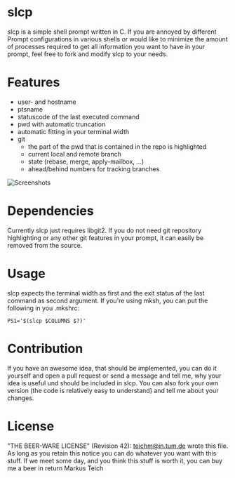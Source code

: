 # slcp

slcp is a simple shell prompt written in C. If you are annoyed by different
Prompt configurations in various shells or would like to minimize the amount of
processes required to get all information you want to have in your prompt, feel
free to fork and modify slcp to your needs.


# Features

* user- and hostname
* ptsname
* statuscode of the last executed command
* pwd with automatic truncation
* automatic fitting in your terminal width
* git
  * the part of the pwd that is contained in the repo is highlighted
  * current local and remote branch
  * state (rebase, merge, apply-mailbox, …)
  * ahead/behind numbers for tracking branches

![Screenshots](http://schachmat.github.io/slcp/animated.gif)


# Dependencies

Currently slcp just requires libgit2. If you do not need git repository
highlighting or any other git features in your prompt, it can easily be removed
from the source.


# Usage

slcp expects the terminal width as first and the exit status of the last command
as second argument. If you're using mksh, you can put the following in you
.mkshrc:

    PS1='$(slcp $COLUMNS $?)'

# Contribution

If you have an awesome idea, that should be implemented, you can do it yourself
and open a pull request or send a message and tell me, why your idea is useful
und should be included in slcp. You can also fork your own version (the code is
relatively easy to understand) and tell me about your changes.


# License

"THE BEER-WARE LICENSE" (Revision 42):
<teichm@in.tum.de> wrote this file. As long as you retain this notice you
can do whatever you want with this stuff. If we meet some day, and you think
this stuff is worth it, you can buy me a beer in return Markus Teich
